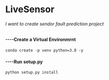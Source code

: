 # LiveSensor
###### I want to create sendor fault prediction project

####    ----Create a Virtual Environmrnt
```
conda create -p venv python=3.8 -y
```

####    ----Run setup.py
```
python setup.py install
```
